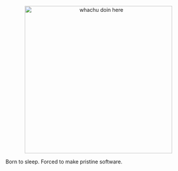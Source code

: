 <head>
  <link rel="stylesheet" href="https://cdnjs.cloudflare.com/ajax/libs/font-awesome/4.7.0/css/font-awesome.min.css">
</head>
<body>
  <div>
    <p align="center">
      <img src="https://media1.giphy.com/media/v1.Y2lkPTc5MGI3NjExejE2cWwxZ2NhZmIwczc5cXpyaDhoNm9zYTg5YmhuMnhpMGc4eXNnNiZlcD12MV9pbnRlcm5hbF9naWZfYnlfaWQmY3Q9Zw/6u0tTfr48m71NLBXwg/giphy.gif" alt="whachu doin here" width="400"/>
    </p>
  </div>
  <div aling="center">
    <p>Born to sleep. Forced to make pristine software.<a href="https://www.linkedin.com/in/emith-dinsara-2b8282231/"><i class="fa fa-linkedin-square" style="font-size:48px;color:red" ></i></a></p>
  </div>
</body>



